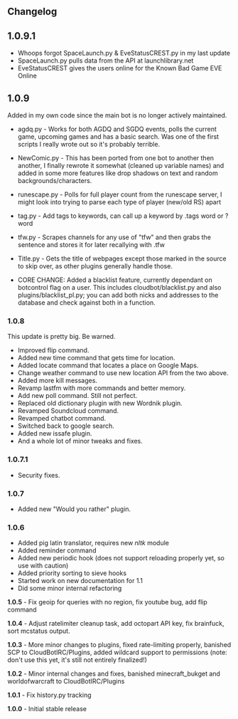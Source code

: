 ## Changelog

## 1.0.9.1
 * Whoops forgot SpaceLaunch.py & EveStatusCREST.py in my last update
 * SpaceLaunch.py pulls data from the API at launchlibrary.net
 * EveStatusCREST gives the users online for the Known Bad Game EVE Online

## 1.0.9
Added in my own code since the main bot is no longer actively maintained.
 * agdq.py - Works for both AGDQ and SGDQ events, polls the current game, upcoming games and has a basic search. Was one of the first scripts I really wrote out so it's probably terrible.
 * NewComic.py - This has been ported from one bot to another then another, I finally rewrote it somewhat (cleaned up variable names) and added in some more features like drop shadows on text and random backgrounds/characters.
 * runescape.py - Polls for full player count from the runescape server, I might look into trying to parse each type of player (new/old RS) apart
 * tag.py - Add tags to keywords, can call up a keyword by .tags word or ?word
 * tfw.py - Scrapes channels for any use of "tfw" and then grabs the sentence and stores it for later recallying with .tfw
 * Title.py - Gets the title of webpages except those marked in the source to skip over, as other plugins generally handle those.

 * CORE CHANGE: Added a blacklist feature, currently dependant on botcontrol flag on a user. This includes cloudbot/blacklist.py and also plugins/blacklist_pl.py; you can add both nicks and addresses to the database and check against both in a function.

### 1.0.8
This update is pretty big. Be warned.
 * Improved flip command.
 * Added new time command that gets time for location.
 * Added locate command that locates a place on Google Maps.
 * Change weather command to use new location API from the two above.
 * Added more kill messages.
 * Revamp lastfm with more commands and better memory.
 * Add new poll command. Still not perfect.
 * Replaced old dictionary plugin with new Wordnik plugin.
 * Revamped Soundcloud command.
 * Revamped chatbot command.
 * Switched back to google search.
 * Added new issafe plugin.
 * And a whole lot of minor tweaks and fixes.

### 1.0.7.1
 * Security fixes.

### 1.0.7
 * Added new "Would you rather" plugin.

### 1.0.6
 * Added pig latin translator, requires new *nltk* module
 * Added reminder command
 * Added new periodic hook (does not support reloading properly yet, so use with caution)
 * Added priority sorting to sieve hooks
 * Started work on new documentation for 1.1
 * Did some minor internal refactoring

**1.0.5** - Fix geoip for queries with no region, fix youtube bug, add flip command

**1.0.4** - Adjust ratelimiter cleanup task, add octopart API key, fix brainfuck, sort mcstatus output.

**1.0.3** - More minor changes to plugins, fixed rate-limiting properly, banished SCP to CloudBotIRC/Plugins, added wildcard support to permissions (note: don't use this yet, it's still not entirely finalized!)

**1.0.2** - Minor internal changes and fixes, banished minecraft_bukget and worldofwarcraft to CloudBotIRC/Plugins

**1.0.1** - Fix history.py tracking

**1.0.0** - Initial stable release
